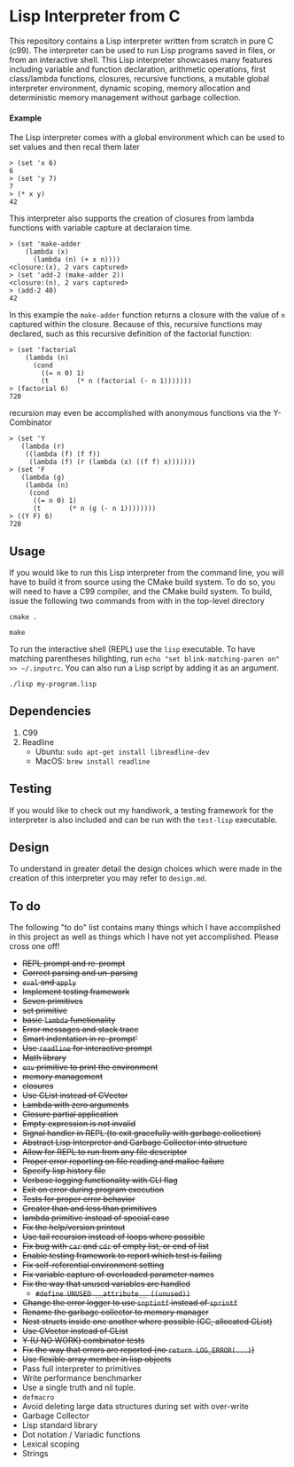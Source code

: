 # Lisp Interpreter from C

This repository contains a Lisp interpreter written from scratch in pure C (c99).
The interpreter can be used to run Lisp programs saved in files, or from an interactive shell.
This Lisp interpreter showcases many features including
variable and function declaration, arithmetic operations,
first class/lambda functions, closures, recursive functions,
a mutable global interpreter environment, dynamic scoping, memory allocation
and deterministic memory management without garbage collection.

#### Example

The Lisp interpreter comes with a global environment which can be used to set values and then recal them later

    > (set 'x 6)
    6
    > (set 'y 7)
    7
    > (* x y)
    42


This interpreter also supports the creation of closures from lambda functions with variable capture at declaraion time.

    > (set 'make-adder 
        (lambda (x) 
          (lambda (n) (+ x n))))
    <closure:(x), 2 vars captured>
    > (set 'add-2 (make-adder 2))
    <closure:(n), 2 vars captured>
    > (add-2 40)
    42

In this example the `make-adder` function returns a closure with the value of `n` captured within the closure.
Because of this, recursive functions may declared, such as this recursive definition of the factorial function:

    > (set 'factorial 
        (lambda (n)
          (cond
            ((= n 0) 1)
            (t       (* n (factorial (- n 1)))))))
    > (factorial 6)
    720

recursion may even be accomplished with anonymous functions via the Y-Combinator

    > (set 'Y
       (lambda (r)
        ((lambda (f) (f f))
         (lambda (f) (r (lambda (x) ((f f) x)))))))
    > (set 'F
       (lambda (g)
        (lambda (n)
         (cond 
          ((= n 0) 1)
          (t       (* n (g (- n 1))))))))
    > ((Y F) 6)
    720


## Usage
If you would like to run this Lisp interpreter from the command line, you will have to
build it from source using the CMake build system. To do so, you will need to have a C99 compiler,
and the CMake build system. To build, issue the following two commands from with in the top-level directory

    cmake .

    make

To run the interactive shell (REPL) use the `lisp` executable.
To have matching parentheses hilighting, run `echo "set blink-matching-paren on" >> ~/.inputrc`.
You can also run a Lisp script by adding it as an argument.

   `./lisp my-program.lisp`

## Dependencies
1. C99
2. Readline
    - Ubuntu: `sudo apt-get install libreadline-dev`
    - MacOS: `brew install readline`

## Testing
If you would like to check out my handiwork, a testing framework for the interpreter is also included
and can be run with the `test-lisp` executable.

## Design

To understand in greater detail the design choices which were made in the creation of this interpreter
you may refer to `design.md`.

## To do
The following "to do" list contains many things which I have accomplished in this project as well
as things which I have not yet accomplished. Please cross one off!

- ~~REPL prompt and re-prompt~~
- ~~Correct parsing and un-parsing~~
- ~~`eval` and `apply`~~
- ~~Implement testing framework~~
- ~~Seven primitives~~
- ~~set primitive~~
- ~~basic `lambda` functionality~~
- ~~Error messages and stack trace~~
- ~~Smart indentation in re-prompt'~~
- ~~Use `readline` for interactive prompt~~
- ~~Math library~~
- ~~`env` primitive to print the environment~~
- ~~memory management~~
- ~~closures~~
- ~~Use CList instead of CVector~~
- ~~Lambda with zero arguments~~
- ~~Closure partial application~~
- ~~Empty expression is not invalid~~
- ~~Signal handler in REPL (to exit gracefully with garbage collection)~~
- ~~Abstract Lisp Interpreter and Garbage Collector into structure~~
- ~~Allow for REPL to run from any file descriptor~~
- ~~Proper error reporting on file reading and malloc failure~~
- ~~Specify lisp history file~~
- ~~Verbose logging functionality with CLI flag~~
- ~~Exit on error during program execution~~
- ~~Tests for proper error behavior~~
- ~~Greater than and less than primitives~~
- ~~lambda primitive instead of special case~~
- ~~Fix the help/version printout~~
- ~~Use tail recursion instead of loops where possible~~
- ~~Fix bug with `car` and `cdr` of empty list, or end of list~~
- ~~Enable testing framework to report which test is failing~~
- ~~Fix self-referential environment setting~~
- ~~Fix variable capture of overloaded parameter names~~
- ~~Fix the way that unused variables are handled~~
  - ~~`#define UNUSED __attribute__ ((unused))`~~
- ~~Change the error logger to use `snptintf` instead of `sprintf`~~
- ~~Rename the garbage collector to memory manager~~
- ~~Nest structs inside one another where possible (GC, allocated CList)~~
- ~~Use CVector instead of CList~~
- ~~Y (U NO WORK) combinator tests~~
- ~~Fix the way that errors are reported (no `return LOG_ERROR(...)`)~~
- ~~Use flexible array member in lisp objects~~
- Pass full interpreter to primitives
- Write performance benchmarker
- Use a single truth and nil tuple.
- `defmacro`
- Avoid deleting large data structures during set with over-write
- Garbage Collector
- Lisp standard library
- Dot notation / Variadic functions
- Lexical scoping
- Strings
